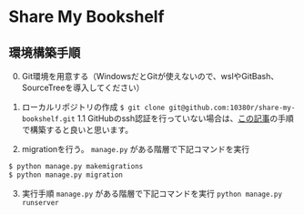# Share My Bookshelf

## 環境構築手順
0. Git環境を用意する（WindowsだとGitが使えないので、wslやGitBash、SourceTreeを導入してください）

1. ローカルリポジトリの作成
  `$ git clone git@github.com:10380r/share-my-bookshelf.git`
1.1 GitHubのssh認証を行っていない場合は、[この記事](https://qiita.com/shizuma/items/2b2f873a0034839e47ce)の手順で構築すると良いと思います。

2. migrationを行う。
`manage.py` がある階層で下記コマンドを実行
```bash
$ python manage.py makemigrations
$ python manage.py migration
```

3. 実行手順
`manage.py` がある階層で下記コマンドを実行
`python manage.py runserver`
